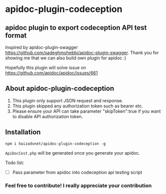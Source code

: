 # apidoc-plugin-codeception
## apidoc plugin to export codeception API test format

Inspired by apidoc-plugin-swagger
https://github.com/sadeghmohebbi/apidoc-plugin-swagger. Thank you for showing me that we can also build own plugin for apidoc :)


Hopefully this plugin will solve issue on https://github.com/apidoc/apidoc/issues/661

## About apidoc-plugin-codeception

1. This plugin only support JSON request and response.
2. This plugin skipped any authorization token such as bearer etc.
3. Please ensure your API can take parameter "skipToken":true if you want to disable API authorization token.

## Installation
```
npm i haizadvnet/apidoc-plugin-codeception -g
```

```ApiDocCest.php``` will be generated once you generate your apidoc.

Todo list:
- [ ] Pass parameter from apidoc into codeception api testing script

### Feel free to contribute! I really appreciate your contribution
